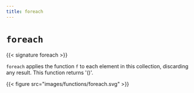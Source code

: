 ```yaml
---
title: foreach
---
```


# `foreach`

{{< signature foreach >}}

`foreach` applies the function `f` to each element in this collection, discarding any result. This function returns '()'.

{{< figure src="images/functions/foreach.svg" >}}
